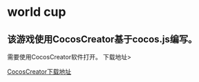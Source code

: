 # world cup

## 该游戏使用CocosCreator基于cocos.js编写。

需要使用CocosCreator软件打开。 
 下载地址> 
  
[CocosCreator下载地址](https://www.cocos.com/download)
